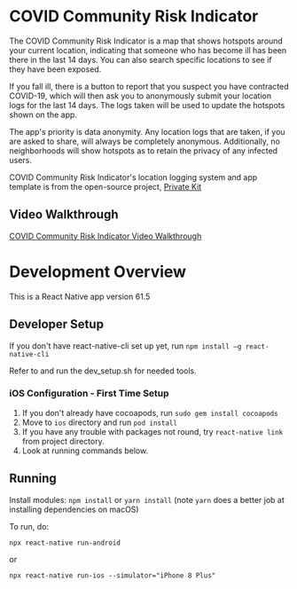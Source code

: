 # COVID Community Risk Indicator

The COVID Community Risk Indicator is a map that shows hotspots around your current location, indicating that someone who has become ill has been there in the last 14 days. You can also search specific locations to see if they have been exposed.

If you fall ill, there is a button to report that you suspect you have contracted COVID-19, which will then ask you to anonymously submit your location logs for the last 14 days. The logs taken will be used to update the hotspots shown on the app.

The app's priority is data anonymity. Any location logs that are taken, if you are asked to share, will always be completely anonymous. Additionally, no neighborhoods will show hotspots as to retain the privacy of any infected users.

COVID Community Risk Indicator's location logging system and app template is from the open-source project, [Private Kit](https://github.com/tripleblindmarket/covid-safe-paths)

## Video Walkthrough

[COVID Community Risk Indicator Video Walkthrough](https://www.youtube.com/watch?v=ubNMzEFYRUk)

# Development Overview

This is a React Native app version 61.5

## Developer Setup

If you don't have react-native-cli set up yet, run `npm install –g react-native-cli`

Refer to and run the dev_setup.sh for needed tools.

### iOS Configuration - First Time Setup

1. If you don't already have cocoapods, run `sudo gem install cocoapods`
2. Move to `ios` directory and run `pod install`
3. If you have any trouble with packages not round, try `react-native link` from project directory.
4. Look at running commands below.

## Running

Install modules:
```npm install``` or ```yarn install``` (note ```yarn``` does a better job at installing dependencies on macOS)

To run, do:
```
npx react-native run-android
```
or
```
npx react-native run-ios --simulator="iPhone 8 Plus"
```
